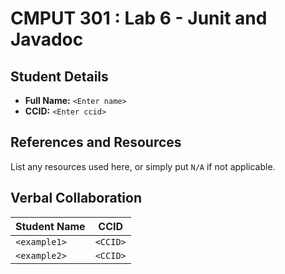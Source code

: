 # CMPUT 301 : Lab 6 - Junit and Javadoc

## Student Details

- **Full Name:** `<Enter name>`
- **CCID:** `<Enter ccid>`

## References and Resources

List any resources used here, or simply put `N/A` if not applicable.

## Verbal Collaboration

| Student Name | CCID     |
| ------------ | -------- |
| `<example1>` | `<CCID>` |
| `<example2>` | `<CCID>` |
